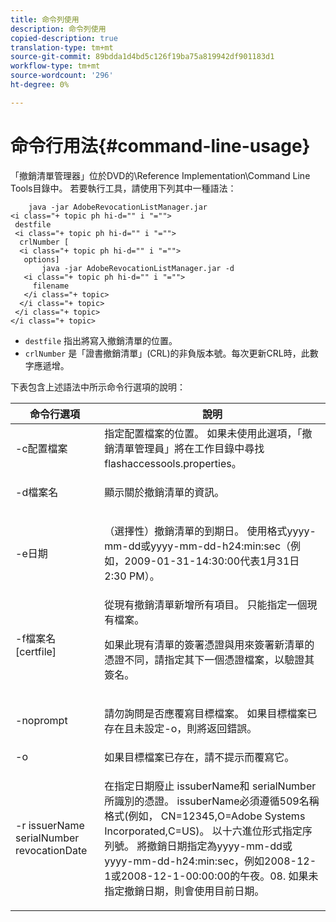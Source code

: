 ```yaml
---
title: 命令列使用
description: 命令列使用
copied-description: true
translation-type: tm+mt
source-git-commit: 89bdda1d4bd5c126f19ba75a819942df901183d1
workflow-type: tm+mt
source-wordcount: '296'
ht-degree: 0%

---
```



# 命令行用法{#command-line-usage}

「撤銷清單管理器」位於DVD的\Reference Implementation\Command Line Tools目錄中。 若要執行工具，請使用下列其中一種語法：

```
    java -jar AdobeRevocationListManager.jar 
<i class="+ topic ph hi-d="" i "="">
 destfile 
 <i class="+ topic ph hi-d="" i "="">
  crlNumber [
  <i class="+ topic ph hi-d="" i "="">
   options] 
       java -jar AdobeRevocationListManager.jar -d 
   <i class="+ topic ph hi-d="" i "="">
     filename
   </i class="+ topic>
  </i class="+ topic>
 </i class="+ topic>
</i class="+ topic>
```

* `destfile` 指出將寫入撤銷清單的位置。
* `crlNumber` 是「證書撤銷清單」(CRL)的非負版本號。每次更新CRL時，此數字應遞增。

下表包含上述語法中所示命令行選項的說明：

<table frame="all" colsep="1" rowsep="1" class="+ topic/table adobe-d/table " id="table_a3y_wqy_n4"> 
 <thead class="- topic/thead "> 
  <tr rowsep="1" class="- topic/row "> 
   <th colname="1" class="- topic/entry entry"> 命令行選項 </th> 
   <th colname="2" class="- topic/entry entry"> 說明 </th> 
  </tr> 
 </thead>
 <tbody class="- topic/tbody "> 
  <tr rowsep="1" class="- topic/row "> 
   <td colname="1" class="- topic/entry "><span class="+ topic/ph pr-d/codeph codeph">-c配置檔案</span> </td> 
   <td colname="2" class="- topic/entry ">指定配置檔案的位置。 如果未使用此選項，「撤銷清單管理員」將在工作目錄中尋找<span class="filepath"> flashaccessools.properties</span>。 </td> 
  </tr> 
  <tr rowsep="1" class="- topic/row "> 
   <td colname="1" class="- topic/entry "><span class="+ topic/ph pr-d/codeph codeph">-d檔案名</span> </td> 
   <td colname="2" class="- topic/entry "> <p class="- topic/p ">顯示關於撤銷清單的資訊。 </p> </td> 
  </tr> 
  <tr rowsep="1" class="- topic/row "> 
   <td colname="1" class="- topic/entry "><span class="+ topic/ph pr-d/codeph codeph">-e日期</span> </td> 
   <td colname="2" class="- topic/entry "> <p class="- topic/p ">（選擇性）撤銷清單的到期日。 使用格式<span class="+ topic/ph pr-d/codeph codeph">yyyy-mm-dd</span>或<span class="+ topic/ph pr-d/codeph codeph">yyyy-mm-dd-h24:min:sec</span>（例如，2009-01-31-14:30:00代表1月31日2:30 PM）。 </p> </td> 
  </tr> 
  <tr rowsep="1" class="- topic/row "> 
   <td colname="1" class="- topic/entry "><span class="codeph">-f檔案名[certfile]</span> </td> 
   <td colname="2" class="- topic/entry ">從現有撤銷清單新增所有項目。 只能指定一個現有檔案。 <p class="- topic/p ">如果此現有清單的簽署憑證與用來簽署新清單的憑證不同，請指定其下一個憑證檔案，以驗證其簽名。 </p> </td> 
  </tr> 
  <tr rowsep="1" class="- topic/row "> 
   <td colname="1" class="- topic/entry "><span class="codeph"> -noprompt</span> </td> 
   <td colname="2" class="- topic/entry "> <p class="- topic/p ">請勿詢問是否應覆寫目標檔案。 如果目標檔案已存在且未設定-o，則將返回錯誤。 </p> </td> 
  </tr> 
  <tr rowsep="1" class="- topic/row "> 
   <td colname="1" class="- topic/entry "><span class="codeph"> -o</span> </td> 
   <td colname="2" class="- topic/entry "> 如果目標檔案已存在，請不提示而覆寫它。 </td> 
  </tr> 
  <tr rowsep="0" class="- topic/row "> 
   <td colname="1" class="- topic/entry "><span class="codeph">-r issuerName serialNumber revocationDate</span> </td> 
   <td colname="2" class="- topic/entry "> <p class="- topic/p ">在指定日期廢止<span class="codeph"> issuberName</span>和<span class="codeph"> serialNumber</span>所識別的憑證。 <span class="codeph"> issuberName</span>必須遵循509名稱格式(例如，<span class="codeph"> CN=12345,O=Adobe Systems Incorporated,C=US</span>)。 以十六進位形式指定序列號。 將撤銷日期指定為<span class="+ topic/ph pr-d/codeph codeph">yyyy-mm-dd</span>或<span class="+ topic/ph pr-d/codeph codeph">yyyy-mm-dd-h24:min:sec</span>，例如2008-12-1或2008-12-1-00:00:00的午夜。08. 如果未指定撤銷日期，則會使用目前日期。 </p> </td> 
  </tr> 
 </tbody> 
</table>

